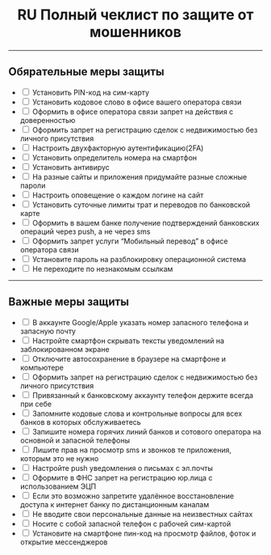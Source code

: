 <h1 align=center>RU Полный чеклист по защите от мошенников</h1>
<hr>
<h2>Обяpательные меры защиты</h2>
<ul class="contains-task-list">
<li><input type="checkbox"> Установить PIN-код на сим-карту</li>
<li><input type="checkbox"> Установить кодовое слово в офисе вашего оператора связи</li>
<li><input type="checkbox"> Оформить в офисе оператора связи запрет на действия с доверенностью</li>
<li><input type="checkbox"> Оформить запрет на регистрацию сделок с недвижимостью без личного присутствия</li>
<li><input type="checkbox"> Настроить двухфакторную аутентификацию(2FA)</li>
<li><input type="checkbox"> Установить определитель номера на смартфон</li>
<li><input type="checkbox"> Установить антивирус</li>
<li><input type="checkbox"> На разные сайты и приложения придумайте разные сложные пароли</li>
<li><input type="checkbox"> Настроить оповещение о каждом логине на сайт</li>
<li><input type="checkbox"> Установить суточные лимиты трат и переводов по банковской карте</li>
<li><input type="checkbox"> Оформить в вашем банке получение подтверждений банковских операций через push, а не через sms</li>
<li><input type="checkbox"> Оформить запрет услуги “Мобильный перевод” в офисе оператора связи</li>
<li><input type="checkbox"> Установите пароль на разблокировку операционной система</li>
<li><input type="checkbox"> Не переходите по незнакомым ссылкам</li>
</ul>
<hr>
<h2>Важные меры защиты</h2>
<ul class="contains-task-list">
<li><input type="checkbox"> В аккаунте Google/Apple указать номер запасного телефона и запасную почту</li>
<li><input type="checkbox"> Настройте смартфон скрывать тексты уведомлений на заблокированном экране</li>
<li><input type="checkbox"> Отключите автосохранение в браузере на смартфоне и компьютере</li>
<li><input type="checkbox"> Оформить запрет на регистрацию сделок с недвижимостью без личного присутствия</li>
<li><input type="checkbox"> Привязанный к банковскому аккаунту телефон держите всегда при себе</li>
<li><input type="checkbox"> Запомните кодовые слова и контрольные вопросы для всех банков в которых обслуживаетесь</li>
<li><input type="checkbox"> Запишите номера горячих линий банков и сотового оператора на основной и запасной телефоны</li>
<li><input type="checkbox"> Лишите прав на просмотр sms и звонков те приложения, которым это не нужно</li>
<li><input type="checkbox"> Настройте push уведомления о письмах с эл.почты</li>
<li><input type="checkbox"> Оформите в ФНС запрет на регистрацию юр.лица с использованием ЭЦП</li>
<li><input type="checkbox"> Если это возможно запретите удалённое восстановление доступа к интернет банку по дистанционным каналам</li>
<li><input type="checkbox"> Не вводите свои персональные данные на неизвестных сайтах</li>
<li><input type="checkbox"> Носите с собой запасной телефон с рабочей сим-картой</li>
<li><input type="checkbox"> Установите на смартфоне пин-код на просмотр файлов, фоток и открытие мессенджеров</li>
</ul>

